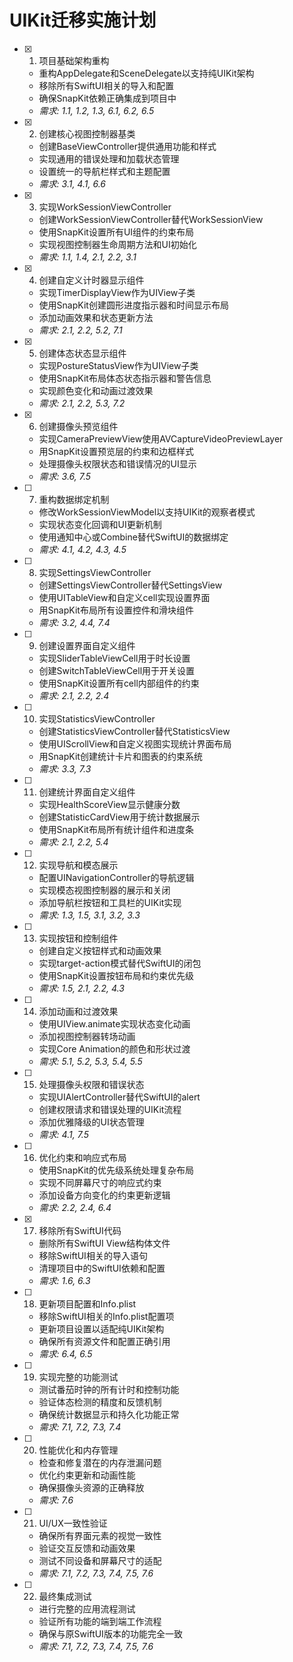 # UIKit迁移实施计划

- [x] 1. 项目基础架构重构
  - 重构AppDelegate和SceneDelegate以支持纯UIKit架构
  - 移除所有SwiftUI相关的导入和配置
  - 确保SnapKit依赖正确集成到项目中
  - _需求: 1.1, 1.2, 1.3, 6.1, 6.2, 6.5_

- [x] 2. 创建核心视图控制器基类
  - 创建BaseViewController提供通用功能和样式
  - 实现通用的错误处理和加载状态管理
  - 设置统一的导航栏样式和主题配置
  - _需求: 3.1, 4.1, 6.6_

- [x] 3. 实现WorkSessionViewController
  - 创建WorkSessionViewController替代WorkSessionView
  - 使用SnapKit设置所有UI组件的约束布局
  - 实现视图控制器生命周期方法和UI初始化
  - _需求: 1.1, 1.4, 2.1, 2.2, 3.1_

- [x] 4. 创建自定义计时器显示组件
  - 实现TimerDisplayView作为UIView子类
  - 使用SnapKit创建圆形进度指示器和时间显示布局
  - 添加动画效果和状态更新方法
  - _需求: 2.1, 2.2, 5.2, 7.1_

- [x] 5. 创建体态状态显示组件
  - 实现PostureStatusView作为UIView子类
  - 使用SnapKit布局体态状态指示器和警告信息
  - 实现颜色变化和动画过渡效果
  - _需求: 2.1, 2.2, 5.3, 7.2_

- [x] 6. 创建摄像头预览组件
  - 实现CameraPreviewView使用AVCaptureVideoPreviewLayer
  - 用SnapKit设置预览层的约束和边框样式
  - 处理摄像头权限状态和错误情况的UI显示
  - _需求: 3.6, 7.5_

- [ ] 7. 重构数据绑定机制
  - 修改WorkSessionViewModel以支持UIKit的观察者模式
  - 实现状态变化回调和UI更新机制
  - 使用通知中心或Combine替代SwiftUI的数据绑定
  - _需求: 4.1, 4.2, 4.3, 4.5_

- [ ] 8. 实现SettingsViewController
  - 创建SettingsViewController替代SettingsView
  - 使用UITableView和自定义cell实现设置界面
  - 用SnapKit布局所有设置控件和滑块组件
  - _需求: 3.2, 4.4, 7.4_

- [ ] 9. 创建设置界面自定义组件
  - 实现SliderTableViewCell用于时长设置
  - 创建SwitchTableViewCell用于开关设置
  - 使用SnapKit设置所有cell内部组件的约束
  - _需求: 2.1, 2.2, 2.4_

- [ ] 10. 实现StatisticsViewController
  - 创建StatisticsViewController替代StatisticsView
  - 使用UIScrollView和自定义视图实现统计界面布局
  - 用SnapKit创建统计卡片和图表的约束系统
  - _需求: 3.3, 7.3_

- [ ] 11. 创建统计界面自定义组件
  - 实现HealthScoreView显示健康分数
  - 创建StatisticCardView用于统计数据展示
  - 使用SnapKit布局所有统计组件和进度条
  - _需求: 2.1, 2.2, 5.4_

- [ ] 12. 实现导航和模态展示
  - 配置UINavigationController的导航逻辑
  - 实现模态视图控制器的展示和关闭
  - 添加导航栏按钮和工具栏的UIKit实现
  - _需求: 1.3, 1.5, 3.1, 3.2, 3.3_

- [ ] 13. 实现按钮和控制组件
  - 创建自定义按钮样式和动画效果
  - 实现target-action模式替代SwiftUI的闭包
  - 使用SnapKit设置按钮布局和约束优先级
  - _需求: 1.5, 2.1, 2.2, 4.3_

- [ ] 14. 添加动画和过渡效果
  - 使用UIView.animate实现状态变化动画
  - 添加视图控制器转场动画
  - 实现Core Animation的颜色和形状过渡
  - _需求: 5.1, 5.2, 5.3, 5.4, 5.5_

- [ ] 15. 处理摄像头权限和错误状态
  - 实现UIAlertController替代SwiftUI的alert
  - 创建权限请求和错误处理的UIKit流程
  - 添加优雅降级的UI状态管理
  - _需求: 4.1, 7.5_

- [ ] 16. 优化约束和响应式布局
  - 使用SnapKit的优先级系统处理复杂布局
  - 实现不同屏幕尺寸的响应式约束
  - 添加设备方向变化的约束更新逻辑
  - _需求: 2.2, 2.4, 6.4_

- [x] 17. 移除所有SwiftUI代码
  - 删除所有SwiftUI View结构体文件
  - 移除SwiftUI相关的导入语句
  - 清理项目中的SwiftUI依赖和配置
  - _需求: 1.6, 6.3_

- [ ] 18. 更新项目配置和Info.plist
  - 移除SwiftUI相关的Info.plist配置项
  - 更新项目设置以适配纯UIKit架构
  - 确保所有资源文件和配置正确引用
  - _需求: 6.4, 6.5_

- [ ] 19. 实现完整的功能测试
  - 测试番茄时钟的所有计时和控制功能
  - 验证体态检测的精度和反馈机制
  - 确保统计数据显示和持久化功能正常
  - _需求: 7.1, 7.2, 7.3, 7.4_

- [ ] 20. 性能优化和内存管理
  - 检查和修复潜在的内存泄漏问题
  - 优化约束更新和动画性能
  - 确保摄像头资源的正确释放
  - _需求: 7.6_

- [ ] 21. UI/UX一致性验证
  - 确保所有界面元素的视觉一致性
  - 验证交互反馈和动画效果
  - 测试不同设备和屏幕尺寸的适配
  - _需求: 7.1, 7.2, 7.3, 7.4, 7.5, 7.6_

- [ ] 22. 最终集成测试
  - 进行完整的应用流程测试
  - 验证所有功能的端到端工作流程
  - 确保与原SwiftUI版本的功能完全一致
  - _需求: 7.1, 7.2, 7.3, 7.4, 7.5, 7.6_